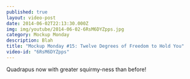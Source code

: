 ```yaml
---
published: true
layout: video-post
date: 2014-06-02T22:13:30.000Z
img: img/youtube/2014-06-02-6RsM6DYZpps.jpg
category: Mockup Monday
description: Blah
title: "Mockup Monday #15: Twelve Degrees of Freedom to Hold You"
video-id: "6RsM6DYZpps"
---
```

Quadrapus now with greater squirmy-ness than before!
